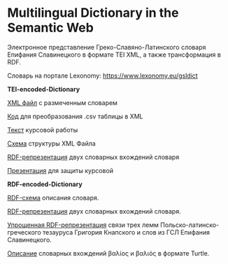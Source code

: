 # Multilingual Dictionary in the Semantic Web

Электронное представление Греко-Славяно-Латинского словаря Епифания Славинецкого в формате TEI XML, а также трансформация в RDF.

Словарь на портале Lexonomy: https://www.lexonomy.eu/gsldict


**TEI-encoded-Dictionary**

[XML файл](https://github.com/wildmary/TEI-encoded-Dictionary/blob/main/dictionary_TEI.xml) с размеченным словарем

[Код](https://github.com/wildmary/TEI-encoded-Dictionary/blob/main/словарь.ipynb) для преобразования .csv таблицы в XML

[Текст](https://github.com/wildmary/TEI-encoded-Dictionary/blob/main/Левченко%20Мария%2C%20курсовая%20работа%20по%20словарю%20Епифания%20Славинецкого.docx) курсовой работы

[Схема](https://github.com/wildmary/TEI-encoded-Dictionary/blob/main/schema.png) структуры XML Файла

[RDF-репрезентация](https://raw.githubusercontent.com/wildmary/TEI-RDF-encoded-Dictionary/main/rdf_entry_representation.png) двух словарных вхождений словаря

[Презентация](https://github.com/wildmary/TEI-encoded-Dictionary/blob/main/Электронное%20представление.pptx) для защиты курсовой

**RDF-encoded-Dictionary**

[RDF-схема](https://raw.githubusercontent.com/wildmary/TEI-RDF-encoded-Dictionary/main/RDF-schema.png) описания словаря.

[RDF-репрезентация](https://raw.githubusercontent.com/wildmary/TEI-RDF-encoded-Dictionary/main/rdf_entry_representation.png) двух словарных вхождений словаря.

[Упрощенная RDF-репрезентация](https://raw.githubusercontent.com/wildmary/TEI-RDF-encoded-Dictionary/main/Knapiusz.png) связи трех лемм Польско-латинско-греческого тезауруса Григория Кнапского и слов из ГСЛ Епифания Славинецкого.

[Описание](https://github.com/wildmary/TEI-RDF-encoded-Dictionary/blob/main/rdf_entry_Turtle.ttl) словарных вхождений βαλίος  и βαλιός  в формате Turtle.
